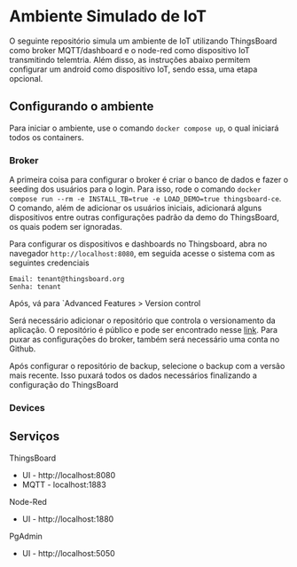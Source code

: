 # Ambiente Simulado de IoT

O seguinte repositório simula um ambiente de IoT utilizando ThingsBoard como broker MQTT/dashboard e o node-red como dispositivo IoT transmitindo telemtria. Além disso, as instruções abaixo permitem configurar um android como dispositivo IoT, sendo essa, uma etapa opcional.

## Configurando o ambiente

Para iniciar o ambiente, use o comando `docker compose up`, o qual iniciará todos os containers. 

### Broker

A primeira coisa para configurar o broker é criar o banco de dados e fazer o seeding dos usuários para o login. Para isso, rode o comando `docker compose run --rm -e INSTALL_TB=true -e LOAD_DEMO=true thingsboard-ce`. O comando, além de adicionar os usuários iniciais, adicionará alguns dispositivos entre outras configurações padrão da demo do ThingsBoard, os quais podem ser ignoradas.

Para configurar os dispositivos e dashboards no Thingsboard, abra no navegador `http://localhost:8080`, em seguida acesse o sistema com as seguintes credenciais
```
Email: tenant@thingsboard.org
Senha: tenant
```
Após, vá para `Advanced Features > Version control

Será necessário adicionar o repositório que controla o versionamento da aplicação. O repositório é público e pode ser encontrado nesse [link](https://github.com/henriqueAmbrosi/Thingsboard-Config). Para puxar as configurações do broker, também será necessário uma conta no Github.

Após configurar o repositório de backup, selecione o backup com a versão mais recente. Isso puxará todos os dados necessários finalizando a configuração do ThingsBoard

### Devices 

## Serviços

ThingsBoard 
- UI - http://localhost:8080
- MQTT - localhost:1883

Node-Red
- UI - http://localhost:1880

PgAdmin
- UI - http://localhost:5050
